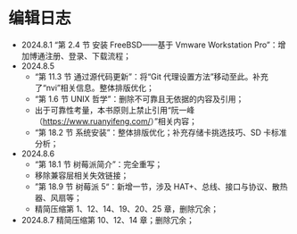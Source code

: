 # 编辑日志

- 2024.8.1 “第 2.4 节 安装 FreeBSD——基于 Vmware Workstation Pro”：增加博通注册、登录、下载流程；
- 2024.8.5
  - “第 11.3 节 通过源代码更新”：将“Git 代理设置方法”移动至此。补充了“nvi”相关信息。整体排版优化；
  - “第 1.6 节 UNIX 哲学”：删除不可靠且无依据的内容及引用；
  - 出于可靠性考量，本书原则上禁止引用“阮一峰（<https://www.ruanyifeng.com/>）”相关内容；
  - “第 18.2 节 系统安装”：整体排版优化；补充存储卡挑选技巧、SD 卡标准分析；
- 2024.8.6 
  - “第 18.1 节 树莓派简介”：完全重写；
  - 移除兼容层相关失效链接；
  - ”第 18.9 节 树莓派 5“：新增一节，涉及 HAT+、总线、接口与协议、散热器、风扇等；
  - 精简压缩第 1、12、14、19、20、25 章，删除冗余；
 - 2024.8.7 精简压缩第 10、12、14 章；删除冗余；
